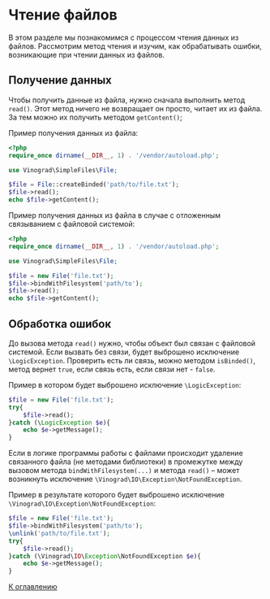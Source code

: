 # Чтение файлов

В этом разделе мы познакомимся с процессом чтения данных из файлов. Рассмотрим метод чтения и изучим, как
обрабатывать ошибки, возникающие при чтении данных из файлов.

## Получение данных

Чтобы получить данные из файла, нужно сначала выполнить метод `read()`. Этот метод ничего не возвращает
он просто, читает их из файла. За тем можно их получить методом `getContent()`;

Пример получения данных из файла:

```php
<?php
require_once dirname(__DIR__, 1) . '/vendor/autoload.php';

use Vinograd\SimpleFiles\File;

$file = File::createBinded('path/to/file.txt');
$file->read();
echo $file->getContent(); 
```

Пример получения данных из файла в случае с отложенным связыванием с файловой системой:

```php
<?php
require_once dirname(__DIR__, 1) . '/vendor/autoload.php';

use Vinograd\SimpleFiles\File;

$file = new File('file.txt');
$file->bindWithFilesystem('path/to');
$file->read();
echo $file->getContent(); 
```

## Обработка ошибок

До вызова метода `read()` нужно, чтобы объект был связан с файловой системой. Если вызвать без связи, будет выброшено
исключение `\LogicException`. Проверить есть ли связь, можно методом `isBinded()`, метод вернет `true`,
если связь есть, если связи нет - `false`.

Пример в котором будет выброшено исключение `\LogicException`:

```php
$file = new File('file.txt');
try{
    $file->read();
}catch (\LogicException $e){
    echo $e->getMessage();
}
```

Если в логике программы работы с файлами происходит удаление связанного файла (не методами библиотеки) в промежутке
между вызовом метода `bindWithFilesystem(...)` и метода `read()` – может возникнуть исключение
`\Vinograd\IO\Exception\NotFoundException`.

Пример в результате которого будет выброшено исключение `\Vinograd\IO\Exception\NotFoundException`:

```php
$file = new File('file.txt');
$file->bindWithFilesystem('path/to');
\unlink('path/to/file.txt');
try{
    $file->read();
}catch (\Vinograd\IO\Exception\NotFoundException $e){
    echo $e->getMessage();
}
```

[К оглавлению](../../README.md#руководство)